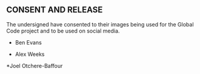 ## CONSENT AND RELEASE

The undersigned have consented to their images being used for the Global Code project
and to be used on social media.

* Ben Evans

* Alex Weeks

*Joel Otchere-Baffour

